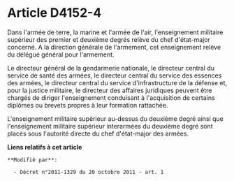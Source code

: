 # Article D4152-4

Dans l'armée de terre, la marine et l'armée de l'air, l'enseignement militaire supérieur des premier et deuxième degrés
relève du chef d'état-major concerné. A la direction générale de l'armement, cet enseignement relève du délégué général pour
l'armement. 

Le directeur général de la gendarmerie nationale, le directeur central du service de santé des armées,        le directeur
central du service des essences des armées, le directeur central du service d'infrastructure de la défense et, pour la
justice militaire, le directeur des affaires juridiques peuvent être chargés de diriger l'enseignement conduisant à
l'acquisition de certains diplômes ou brevets propres à leur formation rattachée. 

L'enseignement militaire supérieur au-dessus du deuxième degré ainsi que l'enseignement militaire supérieur interarmées du
deuxième degré sont placés sous l'autorité directe du chef d'état-major des armées.

**Liens relatifs à cet article**

	**Modifié par**:

	  - Décret n°2011-1329 du 20 octobre 2011 - art. 1
